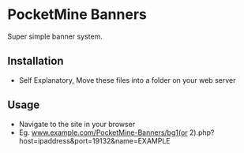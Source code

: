 # PocketMine Banners

Super simple banner system.

## Installation
- Self Explanatory, Move these files into a folder on your web server

## Usage
- Navigate to the site in your browser 
- Eg. www.example.com/PocketMine-Banners/bg1(or 2).php?host=ipaddress&port=19132&name=EXAMPLE